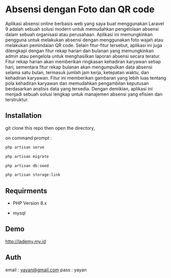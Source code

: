 
# Absensi dengan Foto dan QR code 


Aplikasi absensi online berbasis web yang saya buat menggunakan Laravel 9 adalah sebuah solusi modern untuk memudahkan pengelolaan absensi dalam sebuah organisasi atau perusahaan. Aplikasi ini memungkinkan pengguna untuk melakukan absensi dengan menggunakan foto wajah atau melakukan pemindaian QR code. Selain fitur-fitur tersebut, aplikasi ini juga dilengkapi dengan fitur rekap harian dan bulanan yang memungkinkan admin atau pengelola untuk menghasilkan laporan absensi secara teratur. Fitur rekap harian akan memberikan ringkasan kehadiran karyawan setiap hari, sementara fitur rekap bulanan akan mengumpulkan data absensi selama satu bulan, termasuk jumlah jam kerja, ketepatan waktu, dan kehadiran karyawan. Fitur ini memberikan gambaran yang lebih luas tentang pola kehadiran karyawan dan memudahkan pengambilan keputusan berdasarkan analisis data yang tersedia. Dengan demikian, aplikasi ini menjadi sebuah solusi lengkap untuk manajemen absensi yang efisien dan terstruktur.


## Installation

git clone this repo then open the directory,

on command prompt :

```bash
php artisan serve
```

```bash
php artisan migrate
```

```bash
php artisan db:seed
```

```bash
php artisan storage:link
```


## Requirments

- PHP Version 8.x

- mysql


## Demo

http://lademy.my.id


## Auth

email   : yayan@gmail.com
pass    : yayan
